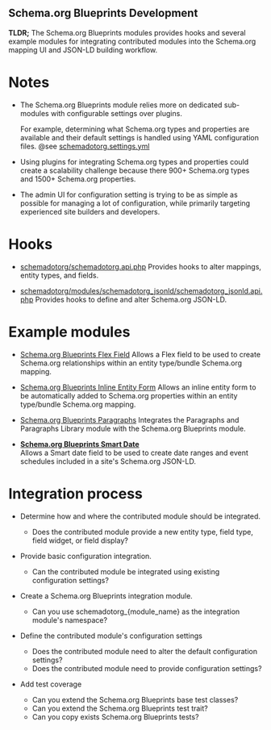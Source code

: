 Schema.org Blueprints Development
---------------------------------

**TLDR;** The Schema.org Blueprints modules provides hooks and several example
modules for integrating contributed modules into the Schema.org mapping UI 
and JSON-LD building workflow.


# Notes

- The Schema.org Blueprints module relies more on dedicated sub-modules with 
  configurable settings over plugins.

  For example, determining what Schema.org types and properties are available
  and their default settings is handled using YAML configuration files.
  @see [schemadotorg.settings.yml](https://git.drupalcode.org/project/schemadotorg/-/blob/1.0.x/config/install/schemadotorg.settings.yml)

- Using plugins for integrating Schema.org types and properties could create a
  scalability challenge because there 900+ Schema.org types and
  1500+ Schema.org properties.

- The admin UI for configuration setting is trying to be as simple as possible
  for managing a lot of configuration, while primarily targeting experienced
  site builders and developers.


# Hooks

- [schemadotorg/schemadotorg.api.php](https://git.drupalcode.org/project/schemadotorg/-/blob/1.0.x/schemadotorg.api.php)
  Provides hooks to alter mappings, entity types, and fields.

- [schemadotorg/modules/schemadotorg_jsonld/schemadotorg_jsonld.api.php](https://git.drupalcode.org/project/schemadotorg/-/blob/1.0.x/modules/schemadotorg_jsonld/schemadotorg_jsonld.api.php)
  Provides hooks to define and alter Schema.org JSON-LD.


# Example modules

- [Schema.org Blueprints Flex Field](https://git.drupalcode.org/project/schemadotorg/-/tree/1.0.x/modules/schemadotorg_flexfield)
  Allows a Flex field to be used to create Schema.org relationships within an
  entity type/bundle Schema.org mapping.

- [Schema.org Blueprints Inline Entity Form](https://git.drupalcode.org/project/schemadotorg/-/tree/1.0.x/modules/schemadotorg_inline_entity_form)
  Allows an inline entity form to be automatically added to Schema.org
  properties within an entity type/bundle Schema.org mapping.

- [Schema.org Blueprints Paragraphs](https://git.drupalcode.org/project/schemadotorg/-/tree/1.0.x/modules/schemadotorg_paragraphs)
  Integrates the Paragraphs and Paragraphs Library module with the Schema.org
  Blueprints module.

- **[Schema.org Blueprints Smart Date](https://git.drupalcode.org/project/schemadotorg/-/tree/1.0.x/modules/schemadotorg_smart_date)**  
  Allows a Smart date field to be used to create date ranges and event schedules included in a site's Schema.org JSON-LD.

# Integration process

- Determine how and where the contributed module should be integrated.
  - Does the contributed module provide a new entity type, field type, field widget,
    or field display?

- Provide basic configuration integration.
  - Can the contributed module be integrated using existing configuration settings?

- Create a Schema.org Blueprints integration module.
  - Can you use schemadotorg_{module_name} as the integration module's
    namespace?

- Define the contributed module's configuration settings
  - Does the contributed module need to alter the default configuration settings?
  - Does the contributed module need to provide configuration settings?

- Add test coverage
  - Can you extend the Schema.org Blueprints base test classes?
  - Can you extend the Schema.org Blueprints test trait?
  - Can you copy exists Schema.org Blueprints tests?
